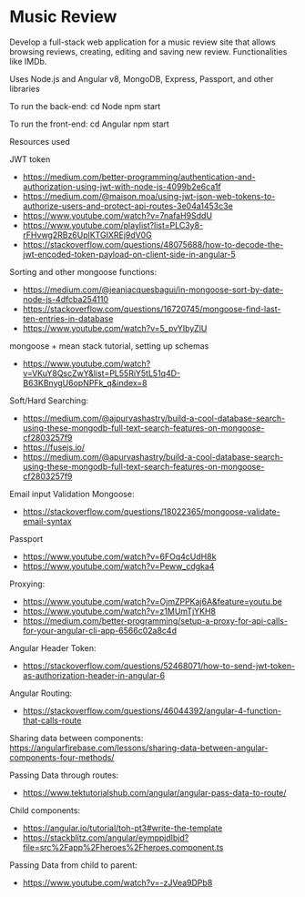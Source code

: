 # Music Review 

Develop a full-stack web application for a music review site that allows browsing reviews, creating, editing and saving new review. Functionalities like IMDb.

Uses Node.js and Angular v8, MongoDB, Express, Passport, and other libraries 

To run the back-end: 
cd Node
npm start

To run the front-end:
cd Angular 
npm start


Resources used

JWT token 
- https://medium.com/better-programming/authentication-and-authorization-using-jwt-with-node-js-4099b2e6ca1f
- https://medium.com/@maison.moa/using-jwt-json-web-tokens-to-authorize-users-and-protect-api-routes-3e04a1453c3e
- https://www.youtube.com/watch?v=7nafaH9SddU 
- https://www.youtube.com/playlist?list=PLC3y8-rFHvwg2RBz6UplKTGIXREj9dV0G
- https://stackoverflow.com/questions/48075688/how-to-decode-the-jwt-encoded-token-payload-on-client-side-in-angular-5

Sorting and other mongoose functions:
-  https://medium.com/@jeanjacquesbagui/in-mongoose-sort-by-date-node-js-4dfcba254110
- https://stackoverflow.com/questions/16720745/mongoose-find-last-ten-entries-in-database
- https://www.youtube.com/watch?v=5_pvYIbyZlU

mongoose + mean stack tutorial, setting up schemas 
- https://www.youtube.com/watch?v=VKuY8QscZwY&list=PL55RiY5tL51q4D-B63KBnygU6opNPFk_q&index=8

Soft/Hard Searching: 
- https://medium.com/@ajpurvashastry/build-a-cool-database-search-using-these-mongodb-full-text-search-features-on-mongoose-cf2803257f9
- https://fusejs.io/
- https://medium.com/@apurvashastry/build-a-cool-database-search-using-these-mongodb-full-text-search-features-on-mongoose-cf2803257f9

Email input Validation Mongoose:
- https://stackoverflow.com/questions/18022365/mongoose-validate-email-syntax

Passport
- https://www.youtube.com/watch?v=6FOq4cUdH8k
- https://www.youtube.com/watch?v=Peww_cdgka4

Proxying:
- https://www.youtube.com/watch?v=OjmZPPKaj6A&feature=youtu.be
- https://www.youtube.com/watch?v=z1MUmTjYKH8
- https://medium.com/better-programming/setup-a-proxy-for-api-calls-for-your-angular-cli-app-6566c02a8c4d

Angular Header Token:
- https://stackoverflow.com/questions/52468071/how-to-send-jwt-token-as-authorization-header-in-angular-6

Angular Routing:
- https://stackoverflow.com/questions/46044392/angular-4-function-that-calls-route

Sharing data between components:
https://angularfirebase.com/lessons/sharing-data-between-angular-components-four-methods/

Passing Data through routes:
- https://www.tektutorialshub.com/angular/angular-pass-data-to-route/

Child components:
- https://angular.io/tutorial/toh-pt3#write-the-template
- https://stackblitz.com/angular/eymppjdlbjd?file=src%2Fapp%2Fheroes%2Fheroes.component.ts

Passing Data from child to parent:
- https://www.youtube.com/watch?v=-zJVea9DPb8
